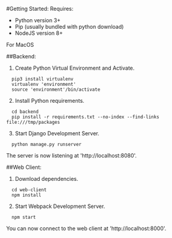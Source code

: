#Getting Started:
Requires:
- Python version 3+
- Pip (usually bundled with python download)
- NodeJS version 8+

For MacOS


##Backend:
1. Create Python Virtual Environment and Activate.
```
  pip3 install virtualenv
  virtualenv 'environment'
  source 'environment'/bin/activate
```
2. Install Python requirements.
```
  cd backend
  pip install -r requirements.txt --no-index --find-links file:///tmp/packages
```
3. Start Django Development Server.
```
  python manage.py runserver
```

The server is now listening at 'http://localhost:8080'.


##Web Client:
1. Download dependencies.
```
  cd web-client
  npm install
```
2. Start Webpack Development Server.
```
  npm start
```
You can now connect to the web client at 'http://localhost:8000'.
